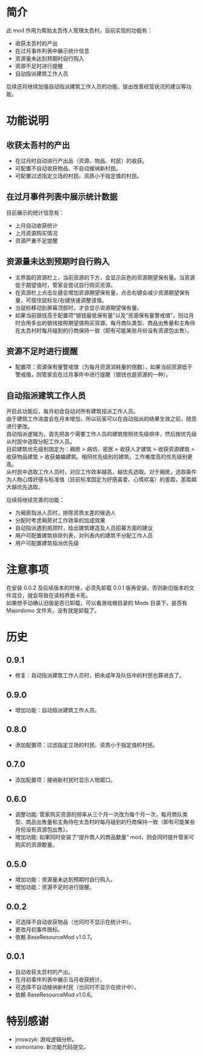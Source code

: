 # 简介
此 mod 作用为帮助太吾传人管理太吾村，目前实现的功能有：

- 收获太吾村的产出
- 在过月事件列表中展示统计信息
- 资源量未达到预期时自行购入
- 资源不足时进行提醒
- 自动指派建筑工作人员

后续还将继续加强自动指派建筑工作人员的功能、提出改善经营状况的建议等功能。  


# 功能说明
## 收获太吾村的产出
- 在过月时自动进行产出品（资源、物品、村民）的收获。
- 可配置不自动收获物品、不自动接纳新村民。
- 可配置过滤指定立场的村民、资质小于指定值的村民。

## 在过月事件列表中展示统计数据
目前展示的统计信息有：

- 上月自动收获统计
- 上月资源购买情况
- 资源严重不足提醒

## 资源量未达到预期时自行购入
- 主界面的资源栏上，当前资源的下方，会显示灰色的资源期望保有量。当资源低于期望值时，管家会尝试自行购买资源。  
- 在资源栏上点击左键会增加资源期望保有量，点击右键会减少资源期望保有量，可按住鼠标左/右键快速调整该值。  
- 当鼠标移动到屏幕顶部时，才会显示资源期望保有量。  
- 如果当前银钱高于配置项“银钱最低保有量”以及“资源保有量警戒值”，则过月时会用多出的银钱按照期望值购买资源。每月商队类型、商品出售量和主角待在太吾村时每月碰到的行商保持一致（即有可能某些月份没有资源包出售）。  

## 资源不足时进行提醒
- 配置项：资源保有量警戒值（为每月资源消耗量的倍数），如果当前资源低于警戒值，则管家会在过月事件中进行提醒（银钱也是资源的一种）。  

## 自动指派建筑工作人员
开启此功能后，每月初会自动对所有建筑指派工作人员。  
由于建筑工作进度会在月末增加，所以玩家可以在自动指派的结果生效之前，随意进行更改。  
自动指派逻辑为，首先把各个需要工作人员的建筑按照优先级排序，然后按优先级从村民中选取分配工作人员。  
目前建筑优先级别固定为：厢房 > 病坊、密医 > 收获人才建筑 > 收获资源建筑 > 收获物品建筑 > 收获蛐蛐建筑。相同优先级别的建筑，工作难度高的优先级别更高。  
从村民中选取工作人员时，对应工作效率越高，越优先选取。对于厢房，选取条件为人物心情好感与标准值（目前标准固定为好感喜爱、心情欢喜）的差距，差距越大越优先选取。  

后续将继续完善的功能：

- 为厢房指派人员时，排除资质太差的候选人
- 分配时考虑厢房对工作效率的加成效果
- 自动指派遇到瓶颈时，给出建筑建造及人员招募方面的建议
- 用户可配置建筑排除列表，对列表内的建筑不分配工作人员
- 用户可配置建筑指派优先级


# 注意事项
在安装 0.0.2 及后续版本的时候，必须先卸载 0.0.1 版再安装，否则新旧版本的文件混合，就会导致在读档界面卡死。  
如果想手动确认旧版是否已卸载，可以看游戏根目录的 Mods 目录下，是否有 Majordomo 文件夹，没有就是卸载了。  


# 历史
## 0.9.1
- 修复：自动指派建筑工作人员时，把未成年及队伍中的村民也算进去了。

## 0.9.0
- 增加功能：自动指派建筑工作人员。

## 0.8.0
- 添加配置项：过滤指定立场的村民、资质小于指定值的村民。

## 0.7.0
- 添加配置项：接纳新村民时显示人物窗口。

## 0.6.0
- 调整功能: 管家购买资源的频率从三个月一次改为每个月一次，每月商队类型、商品出售量和主角待在太吾村时每月碰到的行商保持一致（即有可能某些月份没有资源包出售）。  
- 增加功能: 如果同时安装了“提升商人的商品数量” mod，则会同时提升管家可购买的资源数量。  

## 0.5.0
- 增加功能：资源量未达到预期时自行购入。
- 增加功能：资源不足时进行提醒。

## 0.0.2
- 可选择不自动收获物品（也同时不显示在统计中）。
- 更改月初事件图标。
- 依赖 BaseResourceMod v1.0.7。

## 0.0.1
- 自动收获太吾村的产出。
- 在月初事件列表中展示当月收获统计。
- 可选择不自动接纳新村民（也同时不显示在统计中）。
- 依赖 BaseResourceMod v1.0.6。


# 特别感谢
- jmswzyk: 游戏逻辑分析。
- somontano: 新功能代码提交。
